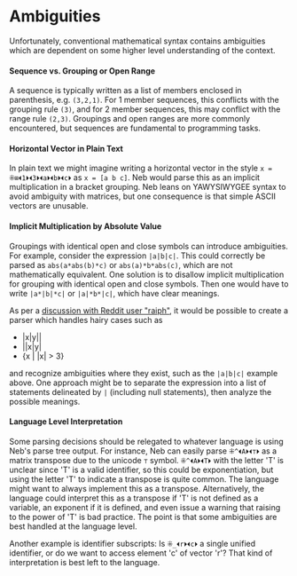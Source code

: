 # Ambiguities

Unfortunately, conventional mathematical syntax contains ambiguities which are dependent on some higher level understanding of the context.

#### Sequence vs. Grouping or Open Range

A sequence is typically written as a list of members enclosed in parenthesis, e.g. `(3,2,1)`. For 1 member sequences, this conflicts with the grouping rule `(3)`, and for 2 member sequences, this may conflict with the range rule `(2,3)`. Groupings and open ranges are more commonly encountered, but sequences are fundamental to programming tasks.

#### Horizontal Vector in Plain Text
In plain text we might imagine writing a horizontal vector in the style `x = ⁜⊞⏴1⏵⏴3⏵⏴a⏵⏴b⏵⏴c⏵` as `x = [a b c]`. Neb would parse this as an implicit multiplication in a bracket grouping. Neb leans on YAWYSIWYGEE syntax to avoid ambiguity with matrices, but one consequence is that simple ASCII vectors are unusable.

#### Implicit Multiplication by Absolute Value

Groupings with identical open and close symbols can introduce ambiguities. For example, consider the expression `|a|b|c|`. This could correctly be parsed as `abs(a*abs(b)*c)` or `abs(a)*b*abs(c)`, which are not mathematically equivalent. One solution is to disallow implicit multiplication for grouping with identical open and close symbols. Then one would have to write `|a*|b|*c|` or `|a|*b*|c|`, which have clear meanings.

As per a [discussion with Reddit user "raiph"](https://www.reddit.com/r/ProgrammingLanguages/comments/fnka0s/how_to_parse_setbuilder_notation/), it would be possible to create a parser which handles hairy cases such as
* |x|y||
* ||x|y|
* {x | |x| > 3}

and recognize ambiguities where they exist, such as the `|a|b|c|` example above. One approach might be to separate the expression into a list of statements delineated by `|` (including null statements), then analyze the possible meanings.

#### Language Level Interpretation
Some parsing decisions should be relegated to whatever language is using Neb's parse tree output. For instance, Neb can easily parse `⁜^⏴A⏵⏴⊤⏵` as a matrix transpose due to the unicode `⊤` symbol. `⁜^⏴A⏵⏴T⏵` with the letter 'T' is unclear since 'T' is a valid identifier, so this could be exponentiation, but using the letter 'T' to indicate a transpose is quite common. The language might want to always implement this as a transpose. Alternatively, the language could interpret this as a transpose if 'T' is not defined as a variable, an exponent if it is defined, and even issue a warning that raising to the power of 'T' is bad practice. The point is that some ambiguities are best handled at the language level.

Another example is identifier subscripts: Is `⁜_⏴r⏵⏴c⏵` a single unified identifier, or do we want to access element 'c' of vector 'r'? That kind of interpretation is best left to the language.
